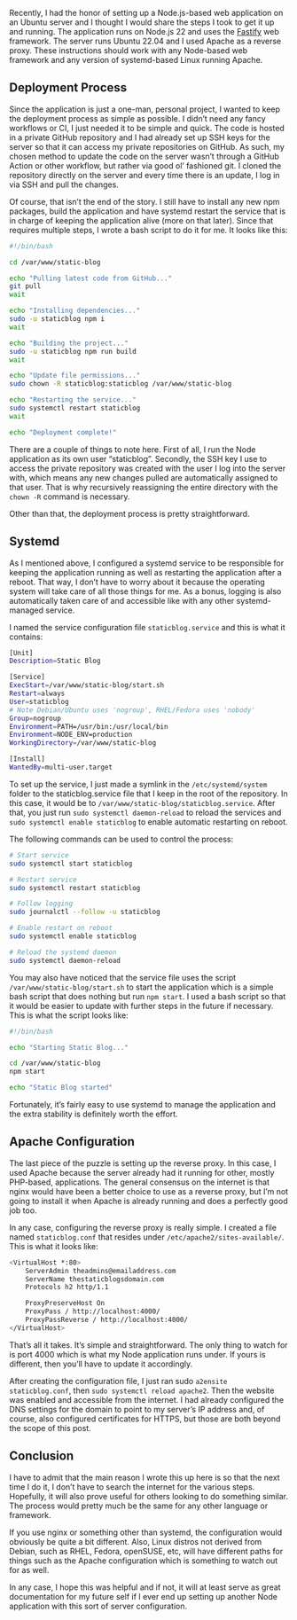 Recently, I had the honor of setting up a Node.js-based web application on an Ubuntu server and I thought I would share the steps I took to get it up and running. The application runs on Node.js 22 and uses the [Fastify](https://fastify.dev/) web framework. The server runs Ubuntu 22.04 and I used Apache as a reverse proxy. These instructions should work with any Node-based web framework and any version of systemd-based Linux running Apache.

Deployment Process
------------------

Since the application is just a one-man, personal project, I wanted to keep the deployment process as simple as possible. I didn’t need any fancy workflows or CI, I just needed it to be simple and quick. The code is hosted in a private GitHub repository and I had already set up SSH keys for the server so that it can access my private repositories on GitHub. As such, my chosen method to update the code on the server wasn’t through a GitHub Action or other workflow, but rather via good ol’ fashioned git. I cloned the repository directly on the server and every time there is an update, I log in via SSH and pull the changes.

Of course, that isn’t the end of the story. I still have to install any new npm packages, build the application and have systemd restart the service that is in charge of keeping the application alive (more on that later). Since that requires multiple steps, I wrote a bash script to do it for me. It looks like this:

```bash
#!/bin/bash

cd /var/www/static-blog

echo "Pulling latest code from GitHub..."
git pull
wait

echo "Installing dependencies..."
sudo -u staticblog npm i
wait

echo "Building the project..."
sudo -u staticblog npm run build
wait

echo "Update file permissions..."
sudo chown -R staticblog:staticblog /var/www/static-blog

echo "Restarting the service..."
sudo systemctl restart staticblog
wait

echo "Deployment complete!"
```

There are a couple of things to note here. First of all, I run the Node application as its own user “staticblog”. Secondly, the SSH key I use to access the private repository was created with the user I log into the server with, which means any new changes pulled are automatically assigned to that user. That is why recursively reassigning the entire directory with the `chown -R` command is necessary.

Other than that, the deployment process is pretty straightforward.

Systemd
-------

As I mentioned above, I configured a systemd service to be responsible for keeping the application running as well as restarting the application after a reboot. That way, I don’t have to worry about it because the operating system will take care of all those things for me. As a bonus, logging is also automatically taken care of and accessible like with any other systemd-managed service.

I named the service configuration file `staticblog.service` and this is what it contains:

```bash
[Unit]
Description=Static Blog

[Service]
ExecStart=/var/www/static-blog/start.sh
Restart=always
User=staticblog
# Note Debian/Ubuntu uses 'nogroup', RHEL/Fedora uses 'nobody'
Group=nogroup
Environment=PATH=/usr/bin:/usr/local/bin
Environment=NODE_ENV=production
WorkingDirectory=/var/www/static-blog

[Install]
WantedBy=multi-user.target
```

To set up the service, I just made a symlink in the `/etc/systemd/system` folder to the staticblog.service file that I keep in the root of the repository. In this case, it would be to `/var/www/static-blog/staticblog.service`. After that, you just run `sudo systemctl daemon-reload` to reload the services and `sudo systemctl enable staticblog` to enable automatic restarting on reboot.

The following commands can be used to control the process:

```bash
# Start service
sudo systemctl start staticblog

# Restart service
sudo systemctl restart staticblog

# Follow logging
sudo journalctl --follow -u staticblog

# Enable restart on reboot
sudo systemctl enable staticblog

# Reload the systemd daemon
sudo systemctl daemon-reload
```

You may also have noticed that the service file uses the script `/var/www/static-blog/start.sh` to start the application which is a simple bash script that does nothing but run `npm start`. I used a bash script so that it would be easier to update with further steps in the future if necessary. This is what the script looks like:

```bash
#!/bin/bash

echo "Starting Static Blog..."

cd /var/www/static-blog
npm start

echo "Static Blog started"
```

Fortunately, it’s fairly easy to use systemd to manage the application and the extra stability is definitely worth the effort.

Apache Configuration
--------------------

The last piece of the puzzle is setting up the reverse proxy. In this case, I used Apache because the server already had it running for other, mostly PHP-based, applications. The general consensus on the internet is that nginx would have been a better choice to use as a reverse proxy, but I’m not going to install it when Apache is already running and does a perfectly good job too.

In any case, configuring the reverse proxy is really simple. I created a file named `staticblog.conf` that resides under `/etc/apache2/sites-available/`. This is what it looks like:

```bash
<VirtualHost *:80>
    ServerAdmin theadmins@emailaddress.com
    ServerName thestaticblogsdomain.com
    Protocols h2 http/1.1

    ProxyPreserveHost On
    ProxyPass / http://localhost:4000/
    ProxyPassReverse / http://localhost:4000/
</VirtualHost>
```

That’s all it takes. It’s simple and straightforward. The only thing to watch for is port 4000 which is what my Node application runs under. If yours is different, then you’ll have to update it accordingly.

After creating the configuration file, I just ran sudo `a2ensite staticblog.conf`, then `sudo systemctl reload apache2`. Then the website was enabled and accessible from the internet. I had already configured the DNS settings for the domain to point to my server’s IP address and, of course, also configured certificates for HTTPS, but those are both beyond the scope of this post.

Conclusion
----------

I have to admit that the main reason I wrote this up here is so that the next time I do it, I don’t have to search the internet for the various steps. Hopefully, it will also prove useful for others looking to do something similar. The process would pretty much be the same for any other language or framework.

If you use nginx or something other than systemd, the configuration would obviously be quite a bit different. Also, Linux distros not derived from Debian, such as RHEL, Fedora, openSUSE, etc, will have different paths for things such as the Apache configuration which is something to watch out for as well.

In any case, I hope this was helpful and if not, it will at least serve as great documentation for my future self if I ever end up setting up another Node application with this sort of server configuration.